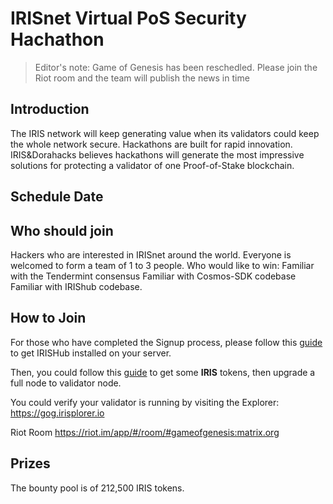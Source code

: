 # IRISnet Virtual PoS Security Hachathon

> Editor's note: Game of Genesis has been reschedled. Please join the Riot room and the team will publish the news in time
## Introduction

The IRIS network will keep generating value when its validators could keep the whole network secure. Hackathons are built for rapid innovation. IRIS&Dorahacks believes hackathons will generate the most impressive solutions for protecting a validator of one Proof-of-Stake blockchain.

## Schedule Date




## Who should join

Hackers who are interested in IRISnet around the world. Everyone is welcomed to form a team of 1 to 3 people.
Who would like to win: Familiar with the Tendermint consensus Familiar with Cosmos-SDK codebase Familiar with IRIShub codebase.

## How to Join

For those who have completed the Signup process, please follow this [guide](https://github.com/irisnet/testnets/blob/master/Game%20Of%20Genesis/get-started/Node-Setup.md) to get IRISHub installed on your server.

Then, you could follow this [guide](https://github.com/irisnet/testnets/blob/master/Game%20Of%20Genesis/get-started/Setup-a-validator-node.md) to get some **IRIS** tokens, then upgrade a full node to validator node.

You could verify your validator is running by visiting the Explorer: https://gog.irisplorer.io 

Riot Room https://riot.im/app/#/room/#gameofgenesis:matrix.org


## Prizes

The bounty pool is of 212,500 IRIS tokens.
